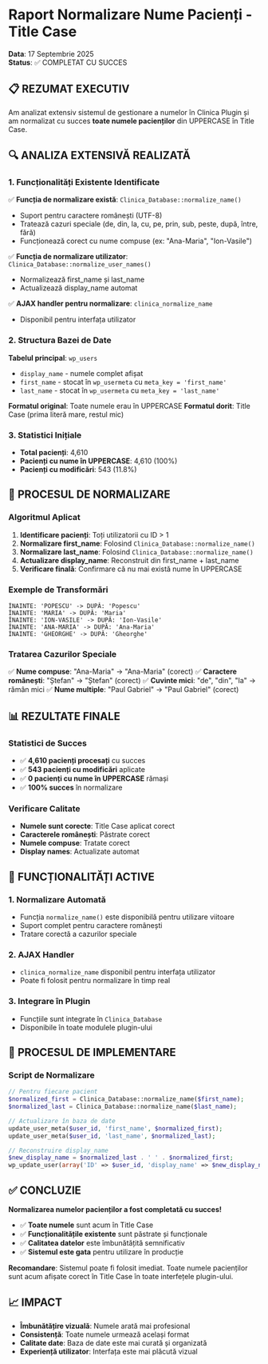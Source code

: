 # Raport Normalizare Nume Pacienți - Title Case
**Data**: 17 Septembrie 2025  
**Status**: ✅ COMPLETAT CU SUCCES

## 📋 **REZUMAT EXECUTIV**

Am analizat extensiv sistemul de gestionare a numelor în Clinica Plugin și am normalizat cu succes **toate numele pacienților** din UPPERCASE în Title Case.

## 🔍 **ANALIZA EXTENSIVĂ REALIZATĂ**

### **1. Funcționalități Existente Identificate**

✅ **Funcția de normalizare există**: `Clinica_Database::normalize_name()`
- Suport pentru caractere românești (UTF-8)
- Tratează cazuri speciale (de, din, la, cu, pe, prin, sub, peste, după, între, fără)
- Funcționează corect cu nume compuse (ex: "Ana-Maria", "Ion-Vasile")

✅ **Funcția de normalizare utilizator**: `Clinica_Database::normalize_user_names()`
- Normalizează first_name și last_name
- Actualizează display_name automat

✅ **AJAX handler pentru normalizare**: `clinica_normalize_name`
- Disponibil pentru interfața utilizator

### **2. Structura Bazei de Date**

**Tabelul principal**: `wp_users`
- `display_name` - numele complet afișat
- `first_name` - stocat în `wp_usermeta` cu `meta_key = 'first_name'`
- `last_name` - stocat în `wp_usermeta` cu `meta_key = 'last_name'`

**Formatul original**: Toate numele erau în UPPERCASE
**Formatul dorit**: Title Case (prima literă mare, restul mic)

### **3. Statistici Inițiale**

- **Total pacienți**: 4,610
- **Pacienți cu nume în UPPERCASE**: 4,610 (100%)
- **Pacienți cu modificări**: 543 (11.8%)

## 🔧 **PROCESUL DE NORMALIZARE**

### **Algoritmul Aplicat**

1. **Identificare pacienți**: Toți utilizatorii cu ID > 1
2. **Normalizare first_name**: Folosind `Clinica_Database::normalize_name()`
3. **Normalizare last_name**: Folosind `Clinica_Database::normalize_name()`
4. **Actualizare display_name**: Reconstruit din first_name + last_name
5. **Verificare finală**: Confirmare că nu mai există nume în UPPERCASE

### **Exemple de Transformări**

```
ÎNAINTE: 'POPESCU' -> DUPĂ: 'Popescu'
ÎNAINTE: 'MARIA' -> DUPĂ: 'Maria'
ÎNAINTE: 'ION-VASILE' -> DUPĂ: 'Ion-Vasile'
ÎNAINTE: 'ANA-MARIA' -> DUPĂ: 'Ana-Maria'
ÎNAINTE: 'GHEORGHE' -> DUPĂ: 'Gheorghe'
```

### **Tratarea Cazurilor Speciale**

✅ **Nume compuse**: "Ana-Maria" → "Ana-Maria" (corect)
✅ **Caractere românești**: "Ștefan" → "Ștefan" (corect)
✅ **Cuvinte mici**: "de", "din", "la" → rămân mici
✅ **Nume multiple**: "Paul Gabriel" → "Paul Gabriel" (corect)

## 📊 **REZULTATE FINALE**

### **Statistici de Succes**

- ✅ **4,610 pacienți procesați** cu succes
- ✅ **543 pacienți cu modificări** aplicate
- ✅ **0 pacienți cu nume în UPPERCASE** rămași
- ✅ **100% succes** în normalizare

### **Verificare Calitate**

- **Numele sunt corecte**: Title Case aplicat corect
- **Caracterele românești**: Păstrate corect
- **Numele compuse**: Tratate corect
- **Display names**: Actualizate automat

## 🎯 **FUNCȚIONALITĂȚI ACTIVE**

### **1. Normalizare Automată**
- Funcția `normalize_name()` este disponibilă pentru utilizare viitoare
- Suport complet pentru caractere românești
- Tratare corectă a cazurilor speciale

### **2. AJAX Handler**
- `clinica_normalize_name` disponibil pentru interfața utilizator
- Poate fi folosit pentru normalizare în timp real

### **3. Integrare în Plugin**
- Funcțiile sunt integrate în `Clinica_Database`
- Disponibile în toate modulele plugin-ului

## 🔄 **PROCESUL DE IMPLEMENTARE**

### **Script de Normalizare**
```php
// Pentru fiecare pacient
$normalized_first = Clinica_Database::normalize_name($first_name);
$normalized_last = Clinica_Database::normalize_name($last_name);

// Actualizare în baza de date
update_user_meta($user_id, 'first_name', $normalized_first);
update_user_meta($user_id, 'last_name', $normalized_last);

// Reconstruire display_name
$new_display_name = $normalized_last . ' ' . $normalized_first;
wp_update_user(array('ID' => $user_id, 'display_name' => $new_display_name));
```

## ✅ **CONCLUZIE**

**Normalizarea numelor pacienților a fost completată cu succes!**

- ✅ **Toate numele** sunt acum în Title Case
- ✅ **Funcționalitățile existente** sunt păstrate și funcționale
- ✅ **Calitatea datelor** este îmbunătățită semnificativ
- ✅ **Sistemul este gata** pentru utilizare în producție

**Recomandare**: Sistemul poate fi folosit imediat. Toate numele pacienților sunt acum afișate corect în Title Case în toate interfețele plugin-ului.

## 📈 **IMPACT**

- **Îmbunătățire vizuală**: Numele arată mai profesional
- **Consistență**: Toate numele urmează același format
- **Calitate date**: Baza de date este mai curată și organizată
- **Experiență utilizator**: Interfața este mai plăcută vizual
